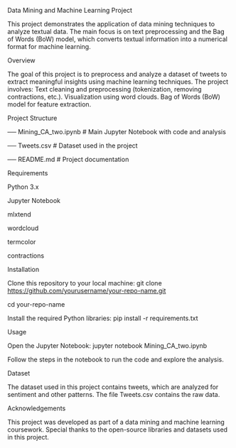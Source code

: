 Data Mining and Machine Learning Project


This project demonstrates the application of data mining techniques to analyze textual data. The main focus is on text preprocessing and the Bag of Words (BoW) model, which converts textual information into a numerical format for machine learning.


Overview 

The goal of this project is to preprocess and analyze a dataset of tweets to extract meaningful insights using machine learning techniques. The project involves:
Text cleaning and preprocessing (tokenization, removing contractions, etc.).
Visualization using word clouds.
Bag of Words (BoW) model for feature extraction.


Project Structure 

── Mining_CA_two.ipynb   # Main Jupyter Notebook with code and analysis

── Tweets.csv            # Dataset used in the project

── README.md             # Project documentation


Requirements 

Python 3.x

Jupyter Notebook

mlxtend

wordcloud

termcolor

contractions


Installation 

Clone this repository to your local machine:
git clone https://github.com/yourusername/your-repo-name.git

cd your-repo-name

Install the required Python libraries:
pip install -r requirements.txt


Usage 

Open the Jupyter Notebook:
jupyter notebook Mining_CA_two.ipynb

Follow the steps in the notebook to run the code and explore the analysis.


Dataset 

The dataset used in this project contains tweets, which are analyzed for sentiment and other patterns. The file Tweets.csv contains the raw data.


Acknowledgements 

This project was developed as part of a data mining and machine learning coursework. Special thanks to the open-source libraries and datasets used in this project.

